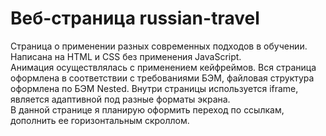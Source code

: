 # Веб-страница russian-travel
Страница о применении разных современных подходов в обучении. Написана на HTML и CSS без применения JavaScript.  
Анимация осуществлялась с применением кейфреймов. Вся страница оформлена в соответствии с требованиями БЭМ, файловая структура оформлена по БЭМ Nested. Внутри страницы используется iframe, является адаптивной под разные форматы экрана.  
В данной странице я планирую оформить переход по ссылкам, дополнить ее горизонтальным скроллом.
